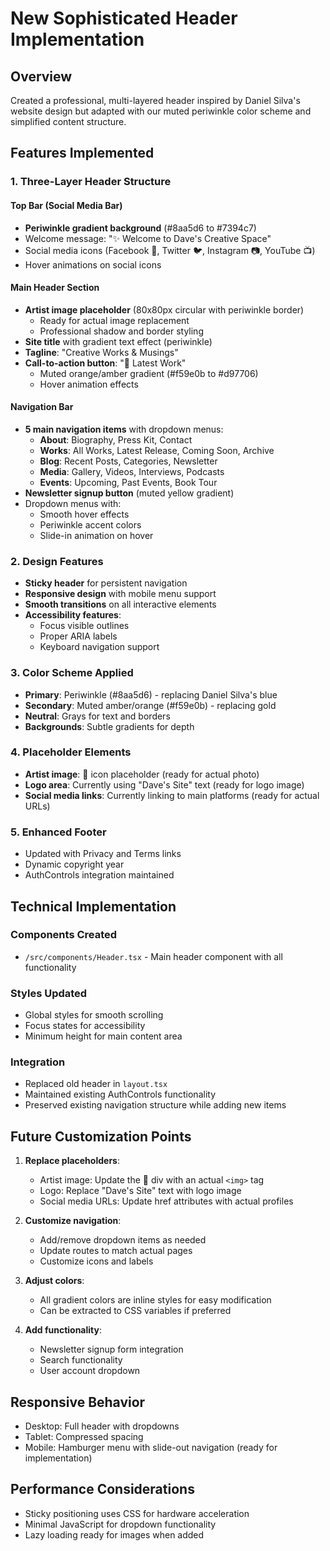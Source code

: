 # New Sophisticated Header Implementation

## Overview
Created a professional, multi-layered header inspired by Daniel Silva's website design but adapted with our muted periwinkle color scheme and simplified content structure.

## Features Implemented

### 1. **Three-Layer Header Structure**

#### Top Bar (Social Media Bar)
- **Periwinkle gradient background** (#8aa5d6 to #7394c7)
- Welcome message: "✨ Welcome to Dave's Creative Space"
- Social media icons (Facebook 📘, Twitter 🐦, Instagram 📷, YouTube 📺)
- Hover animations on social icons

#### Main Header Section
- **Artist image placeholder** (80x80px circular with periwinkle border)
  - Ready for actual image replacement
  - Professional shadow and border styling
- **Site title** with gradient text effect (periwinkle)
- **Tagline**: "Creative Works & Musings"
- **Call-to-action button**: "🎨 Latest Work" 
  - Muted orange/amber gradient (#f59e0b to #d97706)
  - Hover animation effects

#### Navigation Bar
- **5 main navigation items** with dropdown menus:
  - **About**: Biography, Press Kit, Contact
  - **Works**: All Works, Latest Release, Coming Soon, Archive
  - **Blog**: Recent Posts, Categories, Newsletter
  - **Media**: Gallery, Videos, Interviews, Podcasts
  - **Events**: Upcoming, Past Events, Book Tour
- **Newsletter signup button** (muted yellow gradient)
- Dropdown menus with:
  - Smooth hover effects
  - Periwinkle accent colors
  - Slide-in animation on hover

### 2. **Design Features**
- **Sticky header** for persistent navigation
- **Responsive design** with mobile menu support
- **Smooth transitions** on all interactive elements
- **Accessibility features**:
  - Focus visible outlines
  - Proper ARIA labels
  - Keyboard navigation support

### 3. **Color Scheme Applied**
- **Primary**: Periwinkle (#8aa5d6) - replacing Daniel Silva's blue
- **Secondary**: Muted amber/orange (#f59e0b) - replacing gold
- **Neutral**: Grays for text and borders
- **Backgrounds**: Subtle gradients for depth

### 4. **Placeholder Elements**
- **Artist image**: 👤 icon placeholder (ready for actual photo)
- **Logo area**: Currently using "Dave's Site" text (ready for logo image)
- **Social media links**: Currently linking to main platforms (ready for actual URLs)

### 5. **Enhanced Footer**
- Updated with Privacy and Terms links
- Dynamic copyright year
- AuthControls integration maintained

## Technical Implementation

### Components Created
- `/src/components/Header.tsx` - Main header component with all functionality

### Styles Updated
- Global styles for smooth scrolling
- Focus states for accessibility
- Minimum height for main content area

### Integration
- Replaced old header in `layout.tsx`
- Maintained existing AuthControls functionality
- Preserved existing navigation structure while adding new items

## Future Customization Points

1. **Replace placeholders**:
   - Artist image: Update the 👤 div with an actual `<img>` tag
   - Logo: Replace "Dave's Site" text with logo image
   - Social media URLs: Update href attributes with actual profiles

2. **Customize navigation**:
   - Add/remove dropdown items as needed
   - Update routes to match actual pages
   - Customize icons and labels

3. **Adjust colors**:
   - All gradient colors are inline styles for easy modification
   - Can be extracted to CSS variables if preferred

4. **Add functionality**:
   - Newsletter signup form integration
   - Search functionality
   - User account dropdown

## Responsive Behavior
- Desktop: Full header with dropdowns
- Tablet: Compressed spacing
- Mobile: Hamburger menu with slide-out navigation (ready for implementation)

## Performance Considerations
- Sticky positioning uses CSS for hardware acceleration
- Minimal JavaScript for dropdown functionality
- Lazy loading ready for images when added
